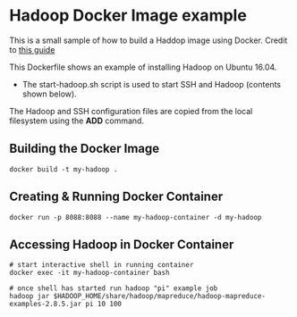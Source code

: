 # Hadoop Docker Image example

This is a small sample of how to build a Haddop image using Docker.
Credit to [this guide](http://bigdatums.net/2017/11/04/creating-hadoop-docker-image/)

This Dockerfile shows an example of installing Hadoop on Ubuntu 16.04. 
* The start-hadoop.sh script is used to start SSH and Hadoop (contents shown below). 

The Hadoop and SSH configuration files are copied from the local filesystem using the __ADD__ command.

## Building the Docker Image
```
docker build -t my-hadoop .
```

## Creating & Running Docker Container
```
docker run -p 8088:8088 --name my-hadoop-container -d my-hadoop
```

## Accessing Hadoop in Docker Container

```
# start interactive shell in running container
docker exec -it my-hadoop-container bash

# once shell has started run hadoop "pi" example job
hadoop jar $HADOOP_HOME/share/hadoop/mapreduce/hadoop-mapreduce-examples-2.8.5.jar pi 10 100
```

